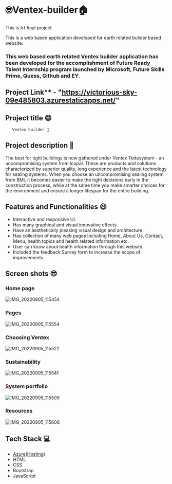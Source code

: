 # 🤓Ventex-builder🏠
This is frt final project


This is a web based application developed for earth related bulider based website.

### This web based earth related Ventex builder application has been developed for the accomplishment of Future Ready Talent Internship program launched by Microsoft, Future Skills Prime, Quess, Github and EY.


## Project Link** - "https://victorious-sky-09e485803.azurestaticapps.net/"

## Project title 😄
       Ventex builder 🌠

## Project description 🧐
The best for tight buildings is now gathered under Ventex Tettesystem - an uncompromising system from Icopal. These are products and solutions characterized by superior quality, long experience and the latest technology for sealing systems. When you choose an uncompromising sealing system from BMI, it becomes easier to make the right decisions early in the construction process, while at the same time you make smarter choices for the environment and ensure a longer lifespan for the entire building.


## Features and Functionalities 😃

- Interactive and responsive UI.
- Has many graphical and visual innovative effects.
- Have an aesthetically pleasing visual design and architecture.
- Has collection of many web pages including Home, About Us, Contact, Menu, health topics and health related information etc.
- User can know about health information through this website.
- Included the feedback Survey form to increase the scope of improvements

## Screen shots 😎
### Home page
![IMG_20220905_115454](https://user-images.githubusercontent.com/110820099/188376539-05322e94-7f4b-4c09-9504-013b7a04aaad.jpg)

### Pages 
![IMG_20220905_115554](https://user-images.githubusercontent.com/110820099/188377847-4583aa0d-39c4-4bbe-b5fb-59b8867f1c88.jpg)

### Choosing Ventex
![IMG_20220905_115522](https://user-images.githubusercontent.com/110820099/188378635-d9a70128-2d68-41a9-8209-96d99ebc67fa.jpg)

### Sustainability
![IMG_20220905_115541](https://user-images.githubusercontent.com/110820099/188379876-442ad01a-7000-4928-925b-8dde659a9ba5.jpg)

### System portfolio
![IMG_20220905_115509](https://user-images.githubusercontent.com/110820099/188380875-1baaf156-ca69-466e-9b65-3831f64e3a37.jpg)

### Resources
![IMG_20220905_115608](https://user-images.githubusercontent.com/110820099/188381124-f4d1e779-e572-409b-b6f2-53c89cfd74b7.jpg)

## Tech Stack 💻

- [Azure(Hosting)](https://azure.microsoft.com/en-in/features/azure-portal/)
- HTML
- CSS
- Bootstrap
- JavaScript
